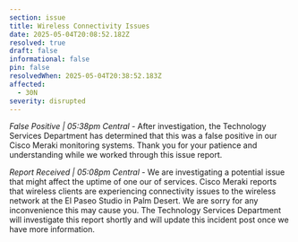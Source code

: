 ```yaml
---
section: issue
title: Wireless Connectivity Issues
date: 2025-05-04T20:08:52.182Z
resolved: true
draft: false
informational: false
pin: false
resolvedWhen: 2025-05-04T20:38:52.183Z
affected:
  - 30N
severity: disrupted
---
```

*False Positive | 05:38pm Central* - After investigation, the Technology Services Department has determined that this was a false positive in our Cisco Meraki monitoring systems. Thank you for your patience and understanding while we worked through this issue report.

*Report Received | 05:08pm Central* - We are investigating a potential issue that might affect the uptime of one our of services. Cisco Meraki reports that wireless clients are experiencing connectivity issues to the wireless network at the El Paseo Studio in Palm Desert. We are sorry for any inconvenience this may cause you. The Technology Services Department will investigate this report shortly and will update this incident post once we have more information.